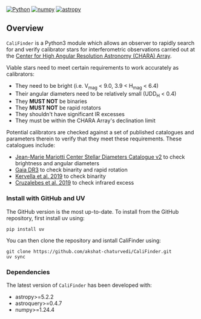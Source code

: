 [![Python](https://img.shields.io/badge/Python-3776AB?logo=python&logoColor=fff)](https://www.python.org)
[![numpy](https://img.shields.io/badge/NumPy-4DABCF?logo=numpy&logoColor=fff)](http://www.numpy.org/)
[![astropy](http://img.shields.io/badge/powered%20by-AstroPy-orange.svg?style=flat)](http://www.astropy.org/)

## Overview

`CaliFinder` is a Python3 module which allows an observer to rapidly search for and verify calibrator stars for interferometric observations carried out at the [Center for High Angular Resolution Astronomy (CHARA) Array](https://chara.gsu.edu).

Viable stars need to meet certain requirements to work accurately as calibrators:
- They need to be bright (i.e. V<sub>mag</sub> < 9.0, 3.9 < H<sub>mag</sub> < 6.4)
- Their angular diameters need to be relatively small (UDD<sub>H</sub> < 0.4)
- They <b>MUST NOT</b> be binaries
- They <b>MUST NOT</b> be rapid rotators
- They shouldn't have significant IR excesses
- They must be within the CHARA Array's declination limit

Potential calibrators are checked against a set of published catalogues and parameters therein to verify that they meet these requirements. These catalogues include:
- [Jean-Marie Mariotti Center Stellar Diameters Catalogue v2](https://vizier.cds.unistra.fr/viz-bin/VizieR-3?-source=II/346/jsdc_v2) to check brightness and angular diameters
- [Gaia DR3](https://vizier.cds.unistra.fr/viz-bin/VizieR-3?-source=I/355/gaiadr3) to check binarity and rapid rotation
- [Kervella et al. 2019](https://vizier.cds.unistra.fr/viz-bin/VizieR?-source=J/A+A/623/A72) to check binarity
- [Cruzalebes et al. 2019](vizier.cds.unistra.fr/viz-bin/VizieR?-source=II/361) to check infrared excess

### Install with GitHub and UV

The GitHub version is the most up-to-date. To install from the GitHub repository, first install uv using:
```
pip install uv
```
You can then clone the repository and isntall CaliFinder using:
```
git clone https://github.com/akshat-chaturvedi/CaliFinder.git
uv sync
``` 

### Dependencies

The latest version of `CaliFinder` has been developed with:
- astropy>=5.2.2
- astroquery>=0.4.7
- numpy>=1.24.4
